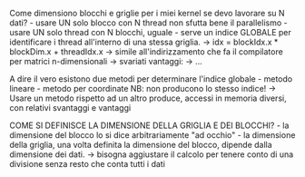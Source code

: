 Come dimensiono blocchi e griglie per i miei kernel se devo lavorare su N dati?
    - usare UN solo blocco con N thread non sfutta bene il parallelismo 
    - usare UN solo thread con N blocchi, uguale
    - serve un indice GLOBALE per identificare i thread all'interno di una stessa griglia.
        -> idx = blockIdx.x * blockDim.x + threadIdx.x -> simile all'indirizzamento che fa il compilatore per matrici n-dimensionali        -> svariati vantaggi:
            -> ...

A dire il vero esistono due metodi per determinare l'indice globale
    - metodo lineare
    - metodo per coordinate
NB: non producono lo stesso indice! -> Usare un metodo rispetto ad un altro produce, accessi in memoria diversi, con relativi svantaggi e vantaggi

COME SI DEFINISCE LA DIMENSIONE DELLA GRIGLIA E DEI BLOCCHI? 
    - la dimensione del blocco lo si dice arbitrariamente "ad occhio"
    - la dimensione della griglia, una volta definita la dimensione del blocco, dipende dalla dimensione dei dati.
        -> bisogna aggiustare il calcolo per tenere conto di una divisione senza resto che conta tutti i dati 